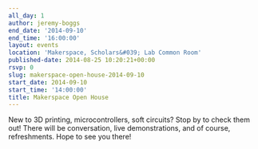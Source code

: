 ```yaml
---
all_day: 1
author: jeremy-boggs
end_date: '2014-09-10'
end_time: '16:00:00'
layout: events
location: 'Makerspace, Scholars&#039; Lab Common Room'
published-date: 2014-08-25 10:20:21+00:00
rsvp: 0
slug: makerspace-open-house-2014-09-10
start_date: 2014-09-10
start_time: '14:00:00'
title: Makerspace Open House
---
```


New to 3D printing, microcontrollers, soft circuits? Stop by to check them out! There will be conversation, live demonstrations, and of course, refreshments. Hope to see you there!
